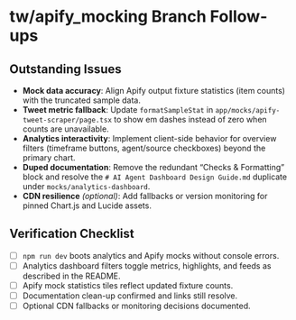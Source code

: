 # tw/apify_mocking Branch Follow-ups

## Outstanding Issues

- **Mock data accuracy**: Align Apify output fixture statistics (item counts) with the truncated sample data.
- **Tweet metric fallback**: Update `formatSampleStat` in `app/mocks/apify-tweet-scraper/page.tsx` to show em dashes instead of zero when counts are unavailable.
- **Analytics interactivity**: Implement client-side behavior for overview filters (timeframe buttons, agent/source checkboxes) beyond the primary chart.
- **Duped documentation**: Remove the redundant “Checks & Formatting” block and resolve the `# AI Agent Dashboard Design Guide.md` duplicate under `mocks/analytics-dashboard`.
- **CDN resilience** *(optional)*: Add fallbacks or version monitoring for pinned Chart.js and Lucide assets.

## Verification Checklist

- [ ] `npm run dev` boots analytics and Apify mocks without console errors.
- [ ] Analytics dashboard filters toggle metrics, highlights, and feeds as described in the README.
- [ ] Apify mock statistics tiles reflect updated fixture counts.
- [ ] Documentation clean-up confirmed and links still resolve.
- [ ] Optional CDN fallbacks or monitoring decisions documented.
